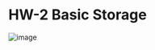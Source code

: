 # HW-2 Basic Storage
![image](https://github.com/TVR28/ATSPro_Mobile_App/assets/91713140/efdbf1a6-87f7-41bc-83f8-35d35208cd61)
